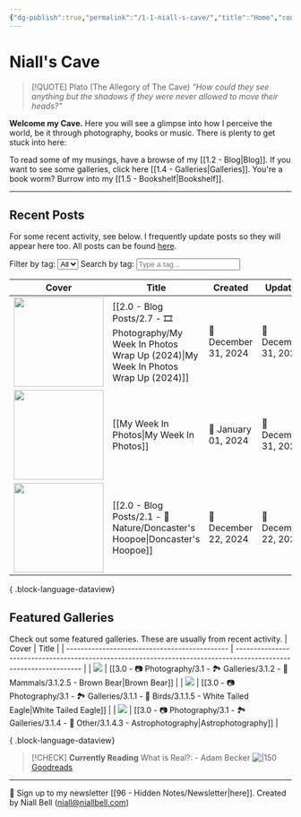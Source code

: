```yaml
---
{"dg-publish":true,"permalink":"/1-1-niall-s-cave/","title":"Home","contentClasses":"cards cards-cols-3 cards-cover cards-cover-no-border cards-title-hide-icons","tags":["gardenEntry"],"noteIcon":null,"created":"2024-04-07T21:59:11.083+01:00","updated":"2025-01-02T19:40:53.445+00:00"}
---
```


# Niall's Cave

> [!QUOTE] Plato (The Allegory of The Cave)
> *"How could they see anything but the shadows if they were never allowed to move their heads?"*

**Welcome my Cave.** Here you will see a glimpse into how I perceive the world, be it through photography, books or music. There is plenty to get stuck into here:

To read some of my musings, have a browse of my [[1.2 - Blog\|Blog]].
If you want to see some galleries, click here [[1.4 - Galleries\|Galleries]].
You're a book worm? Burrow into my [[1.5 - Bookshelf\|Bookshelf]].

---

## Recent Posts

For some recent activity, see below. I frequently update posts so they will appear here too. All posts can be found [here](https://niallbell.com/blog).

<div>
    <label for="tagFilter" class="filter-element">Filter by tag:</label>
    <select id="tagFilter" class="filter-element" onchange="filterTable()">
        <option value="all">All</option>
        <!-- Add more options as needed -->
    </select>
    <label for="tagSearch" class="filter-element">Search by tag:</label>
    <input type="text" id="tagSearch" class="filter-element" placeholder="Type a tag...">
</div>


| Cover                                                               | Title                                                                                                            | Created              | Updated              | Type         | Tags                                                        |
| ------------------------------------------------------------------- | ---------------------------------------------------------------------------------------------------------------- | -------------------- | -------------------- | ------------ | ----------------------------------------------------------- |
| <img src='https://i.imgur.com/28al9Ob.jpeg' style='height:160px;'/> | [[2.0 - Blog Posts/2.7 - 🎞️ Photography/My Week In Photos Wrap Up (2024)\|My Week In Photos Wrap Up (2024)]] | 📅 December 31, 2024 | 🔄 December 31, 2024 | 💭 Blog Post | #photo #photography #myweekinphotos #photostory             |
| <img src='https://i.imgur.com/xe4JJVg.jpeg' style='height:160px;'/> | [[My Week In Photos\|My Week In Photos]]                                                                      | 📅 January 01, 2024  | 🔄 December 31, 2024 | 💭 Blog Post | #photography #photofeed                                     |
| <img src='https://i.imgur.com/vfEGkKB.jpeg' style='height:160px;'/> | [[2.0 - Blog Posts/2.1 - 🌱Nature/Doncaster's Hoopoe\|Doncaster's Hoopoe]]                                    | 📅 December 22, 2024 | 🔄 December 22, 2024 | 💭 Blog Post | #birding #nature #hoopoe #doncaster #rarebird #birds #Birds |

{ .block-language-dataview}

## Featured Galleries

Check out some featured galleries. These are usually from recent activity.
| Cover                                         | Title                                                                                                             |
| --------------------------------------------- | ----------------------------------------------------------------------------------------------------------------- |
| <img src='https://i.imgur.com/Tip0k1n.jpg'/>  | [[3.0 - 📷 Photography/3.1 - 🏞️ Galleries/3.1.2 - 🐯 Mammals/3.1.2.5 - Brown Bear\|Brown Bear]]               |
| <img src='https://i.imgur.com/1COPsvs.png'/>  | [[3.0 - 📷 Photography/3.1 - 🏞️ Galleries/3.1.1 - 🦅 Birds/3.1.1.5 - White Tailed Eagle\|White Tailed Eagle]] |
| <img src='https://i.imgur.com/Jzcv1Jl.jpeg'/> | [[3.0 - 📷 Photography/3.1 - 🏞️ Galleries/3.1.4 - 🚀 Other/3.1.4.3 - Astrophotography\|Astrophotography]]     |

{ .block-language-dataview}


>[!CHECK] **Currently Reading**
>What is Real?:  - Adam Becker
>![|150](https://images-na.ssl-images-amazon.com/images/S/compressed.photo.goodreads.com/books/1500753932i/35604796.jpg)
>[Goodreads](https://www.goodreads.com/book/show/35604796-what-is-real?)


---
📧 Sign up to my newsletter [[96 - Hidden Notes/Newsletter\|here]].
Created by Niall Bell (niall@niallbell.com)

